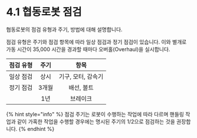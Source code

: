 ﻿# 4.1 협동로봇 점검

협동로봇의 점검 유형과 주기, 방법에 대해 설명합니다.

점검 유형은 주기와 점검 항목에 따라 일상 점검과 정기 점검이 있습니다. 이와 별개로 가동 시간이 35,000 시간을 경과할 때마다 오버홀(Overhaul)을 실시합니다.

| **점검 유형** | **주기** |    **항목**   |
| :-------: | :----: | :---------: |
|   일상 점검   |   상시   | 기구, 모터, 감속기 |
|   정기 점검   |   3개월  |    배선, 볼트   |
|           |   1년   |     브레이크    |

{% hint style="info" %}
점검 주기는 로봇이 수행하는 작업에 따라 다르며 핸들링 작업과 같이 가혹한 작업을 수행할 경우에는 명시된 주기의 1/2으로 점검하는 것을 권장합니다.
{% endhint %}
